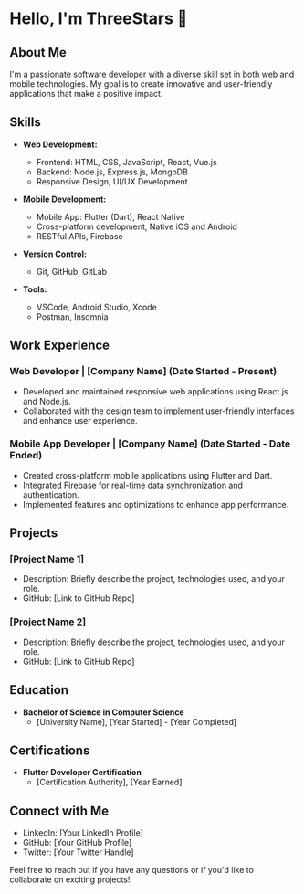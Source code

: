 # Hello, I'm ThreeStars 👋

## About Me

I'm a passionate software developer with a diverse skill set in both web and mobile technologies. My goal is to create innovative and user-friendly applications that make a positive impact.

## Skills

- **Web Development:**
  - Frontend: HTML, CSS, JavaScript, React, Vue.js
  - Backend: Node.js, Express.js, MongoDB
  - Responsive Design, UI/UX Development

- **Mobile Development:**
  - Mobile App: Flutter (Dart), React Native
  - Cross-platform development, Native iOS and Android
  - RESTful APIs, Firebase

- **Version Control:**
  - Git, GitHub, GitLab

- **Tools:**
  - VSCode, Android Studio, Xcode
  - Postman, Insomnia

## Work Experience

### Web Developer | [Company Name] (Date Started - Present)

- Developed and maintained responsive web applications using React.js and Node.js.
- Collaborated with the design team to implement user-friendly interfaces and enhance user experience.

### Mobile App Developer | [Company Name] (Date Started - Date Ended)

- Created cross-platform mobile applications using Flutter and Dart.
- Integrated Firebase for real-time data synchronization and authentication.
- Implemented features and optimizations to enhance app performance.

## Projects

### [Project Name 1]

- Description: Briefly describe the project, technologies used, and your role.
- GitHub: [Link to GitHub Repo]

### [Project Name 2]

- Description: Briefly describe the project, technologies used, and your role.
- GitHub: [Link to GitHub Repo]

## Education

- **Bachelor of Science in Computer Science**
  - [University Name], [Year Started] - [Year Completed]

## Certifications

- **Flutter Developer Certification**
  - [Certification Authority], [Year Earned]

## Connect with Me

- LinkedIn: [Your LinkedIn Profile]
- GitHub: [Your GitHub Profile]
- Twitter: [Your Twitter Handle]

Feel free to reach out if you have any questions or if you'd like to collaborate on exciting projects!
